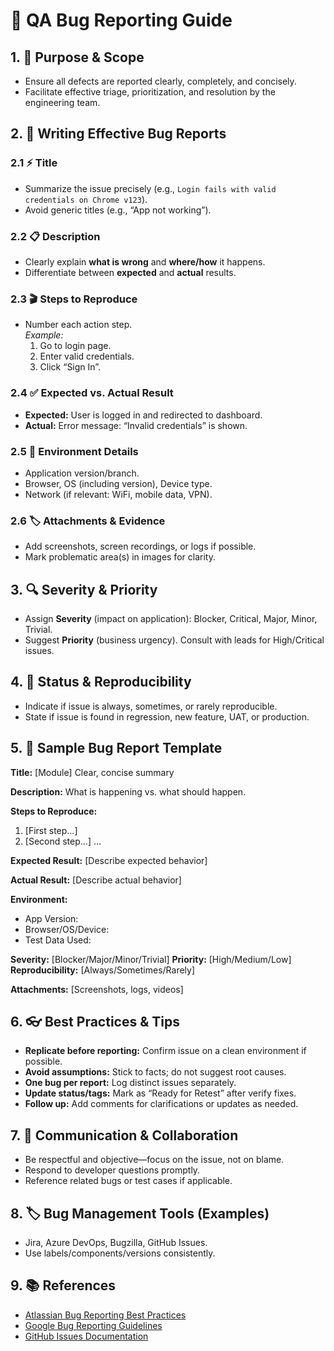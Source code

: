 # 🐞 QA Bug Reporting Guide

## 1. 🎯 Purpose & Scope
- Ensure all defects are reported clearly, completely, and concisely.
- Facilitate effective triage, prioritization, and resolution by the engineering team.

## 2. 📝 Writing Effective Bug Reports

### 2.1 ⚡ Title
- Summarize the issue precisely (e.g., `Login fails with valid credentials on Chrome v123`).
- Avoid generic titles (e.g., “App not working”).

### 2.2 📋 Description
- Clearly explain **what is wrong** and **where/how** it happens.
- Differentiate between **expected** and **actual** results.

### 2.3 🎬 Steps to Reproduce
- Number each action step.  
  *Example:*
  1. Go to login page.
  2. Enter valid credentials.
  3. Click “Sign In”.

### 2.4 ✅ Expected vs. Actual Result
- **Expected:** User is logged in and redirected to dashboard.
- **Actual:** Error message: “Invalid credentials” is shown.

### 2.5 📅 Environment Details
- Application version/branch.
- Browser, OS (including version), Device type.
- Network (if relevant: WiFi, mobile data, VPN).

### 2.6 🏷️ Attachments & Evidence
- Add screenshots, screen recordings, or logs if possible.
- Mark problematic area(s) in images for clarity.

## 3. 🔍 Severity & Priority
- Assign **Severity** (impact on application): Blocker, Critical, Major, Minor, Trivial.
- Suggest **Priority** (business urgency). Consult with leads for High/Critical issues.

## 4. 🚥 Status & Reproducibility
- Indicate if issue is always, sometimes, or rarely reproducible.
- State if issue is found in regression, new feature, UAT, or production.

## 5. 🧾 Sample Bug Report Template

**Title:** [Module] Clear, concise summary

**Description:** What is happening vs. what should happen.

**Steps to Reproduce:**
1. [First step...]
2. [Second step...]
...

**Expected Result:** [Describe expected behavior]

**Actual Result:** [Describe actual behavior]

**Environment:**
- App Version: 
- Browser/OS/Device: 
- Test Data Used: 

**Severity:** [Blocker/Major/Minor/Trivial]
**Priority:** [High/Medium/Low]
**Reproducibility:** [Always/Sometimes/Rarely]

**Attachments:** [Screenshots, logs, videos]

## 6. 👓 Best Practices & Tips
- **Replicate before reporting:** Confirm issue on a clean environment if possible.
- **Avoid assumptions:** Stick to facts; do not suggest root causes.
- **One bug per report:** Log distinct issues separately.
- **Update status/tags:** Mark as “Ready for Retest” after verify fixes.
- **Follow up:** Add comments for clarifications or updates as needed.

## 7. 🤝 Communication & Collaboration
- Be respectful and objective—focus on the issue, not on blame.
- Respond to developer questions promptly.
- Reference related bugs or test cases if applicable.

## 8. 🏷️ Bug Management Tools (Examples)
- Jira, Azure DevOps, Bugzilla, GitHub Issues.
- Use labels/components/versions consistently.

## 9. 📚 References
- [Atlassian Bug Reporting Best Practices](https://www.atlassian.com/agile/testing/bug-report)
- [Google Bug Reporting Guidelines](https://google.github.io/buganizer/guide.html)
- [GitHub Issues Documentation](https://docs.github.com/en/issues/tracking-your-work-with-issues/about-issues)
